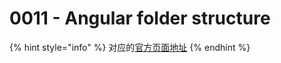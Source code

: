 # 0011 - Angular folder structure

{% hint style="info" %}
对应的[官方页面地址](https://contributing.bitwarden.com/architecture/adr/angular-folder-structure)
{% endhint %}
